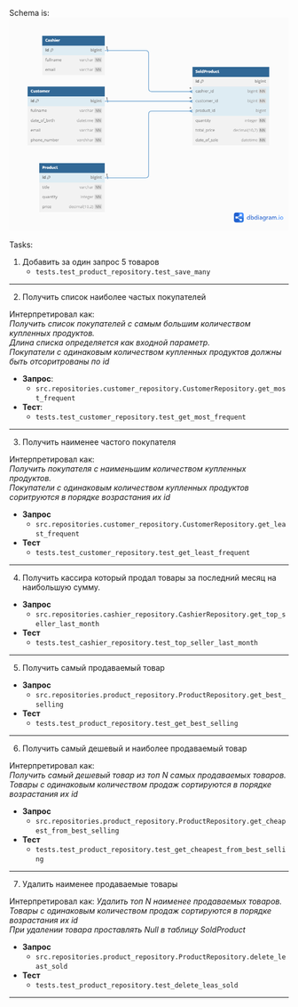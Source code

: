 Schema is:
![](./schema.png)

Tasks:

1. Добавить за один запрос 5 товаров
    - `tests.test_product_repository.test_save_many`

---

2. Получить список наиболее частых покупателей

Интерпретировал как:  
_Получить список покупателей с самым большим количеством купленных продуктов._  
_Длина списка определяется как входной параметр._  
_Покупатели с одинаковым количеством купленных продуктов должны быть отсоритрованы по
id_

- **Запрос**:
    - `src.repositories.customer_repository.CustomerRepository.get_most_frequent`
- **Тест**:
    - `tests.test_customer_repository.test_get_most_frequent`

---

3. Получить наименее частого покупателя

Интерпретировал как:  
_Получить покупателя с наименьшим количеством купленных продуктов._  
_Покупатели с одинаковым количеством купленных продуктов соритруются в порядке
возрастания их id_

- **Запрос**
    - `src.repositories.customer_repository.CustomerRepository.get_least_frequent`
- **Тест**
    - `tests.test_customer_repository.test_get_least_frequent`

---

4. Получить кассира который продал товары за последний месяц на наибольшую сумму.

- **Запрос**
    - `src.repositories.cashier_repository.CashierRepository.get_top_seller_last_month`
- **Тест**
    - `tests.test_cashier_repository.test_top_seller_last_month`

---

5. Получить самый продаваемый товар

- **Запрос**
    - `src.repositories.product_repository.ProductRepository.get_best_selling`
- **Тест**
    - `tests.test_product_repository.test_get_best_selling`

---

6. Получить самый дешевый и наиболее продаваемый товар

Интерпретировал как:  
_Получить самый дешевый товар из топ N самых продаваемых товаров._  
_Товары с одинаковым количеством продаж сортируются в порядке возрастания их id_

- **Запрос**
    - `src.repositories.product_repository.ProductRepository.get_cheapest_from_best_selling`
- **Тест**
    - `tests.test_product_repository.test_get_cheapest_from_best_selling`

---

7. Удалить наименее продаваемые товары
   
Интерпретировал как:
_Удалить топ N наименее продаваемых товаров._  
_Товары с одинаковым количеством продаж сортируются в порядке возрастания их id_  
_При удалении товара проставлять Null в таблицу SoldProduct_

- **Запрос**
    - `src.repositories.product_repository.ProductRepository.delete_least_sold`
- **Тест**
    - `tests.test_product_repository.test_delete_leas_sold`
---